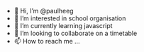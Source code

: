 - 👋 Hi, I’m @paulheeg
- 👀 I’m interested in school organisation 
- 🌱 I’m currently learning javascript 
- 💞️ I’m looking to collaborate on a timetable
- 📫 How to reach me ...

<!---
paulheeg/paulheeg is a ✨ special ✨ repository because its `README.md` (this file) appears on your GitHub profile.
You can click the Preview link to take a look at your changes.
--->
